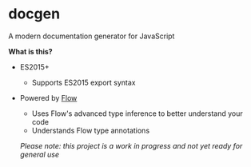 # docgen

A modern documentation generator for JavaScript

**What is this?**
- ES2015+
  - Supports ES2015 export syntax
- Powered by [Flow](https://github.com/facebook/flow)
  - Uses Flow's advanced type inference to better understand your code
  - Understands Flow type annotations
  
  *Please note: this project is a work in progress and not yet ready for general use*
